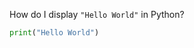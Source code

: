 <!-- | {"id": "", "tags": [], "stats": {"repetitions": 2, "interval": 6, "easiness": 1.3, "next_session": 1590959290, "last_session": 1590440890, "past_quality": [2, 1, 0, 5, 3]}} | -->
<!-- [[FRONT]] -->
How do I display `"Hello World"` in Python?
<!-- [[BACK]] -->
```python
print("Hello World")
```
